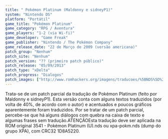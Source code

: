 ```yaml
---
title: " Pokémon Platinum (Maldonny e sidneyP1)"
system: "Nintendo DS"
platform: "Portátil"
game_title: "Pokémon Platinum"
game_category: "RPG / Aventura"
game_players: "1-2 (via Wi-fi)"
game_developer: "Game Freak"
game_publisher: "Nintendo / The Pokémon Company"
game_release_date: "22 de Março de 2009 (versão americana)"
patch_group: "Nenhum"
patch_site: "Nenhum"
patch_version: "?? (primeiro patch público)"
patch_release: "05/09/2013"
patch_type: "xDelta"
patch_progress: "Dialogos"
patch_images: ["http://www.romhackers.org/imagens/traducoes/%5BNDS%5D%20Pokemon%20Platinum%20-%20sidneyP1Maldonny%20-%201.PNG","http://www.romhackers.org/imagens/traducoes/%5BNDS%5D%20Pokemon%20Platinum%20-%20sidneyP1Maldonny%20-%202.PNG","http://www.romhackers.org/imagens/traducoes/%5BNDS%5D%20Pokemon%20Platinum%20-%20sidneyP1Maldonny%20-%203.PNG"]
---
```

Trata-se de um patch parcial da tradução de Pokémon Platinum (feito por Maldonny e sidneyP1). Esta versão conta com alguns textos traduzidos (por volta de 40%, de acordo com o autor) e acentuados e poucos gráficos aparentemente foram traduzidos. Por se tratar de um patch parcial, percebe-se que há alguns diálogos com quebra na caixa de texto e algumas frases sem tradução.ATENÇÃOEsta tradução deve ser aplicada na ROM original 3541 - Pokémon Platinum (U).nds ou xpa-pokm.nds (dump do grupo XPA), com CRC32 1D8A5220.